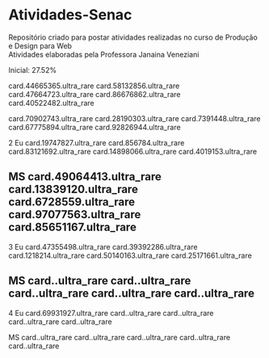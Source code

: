 # Atividades-Senac
Repositório criado para postar atividades realizadas no curso de Produção e Design para Web\
Atividades elaboradas pela Professora Janaina Veneziani

Inicial: 27.52%


card.44665365.ultra_rare card.58132856.ultra_rare card.47664723.ultra_rare card.86676862.ultra_rare card.40522482.ultra_rare

card.70902743.ultra_rare card.28190303.ultra_rare card.7391448.ultra_rare card.67775894.ultra_rare card.92826944.ultra_rare


2
Eu
card.19747827.ultra_rare card.856784.ultra_rare card.83121692.ultra_rare card.14898066.ultra_rare card.4019153.ultra_rare

MS
card.49064413.ultra_rare card.13839120.ultra_rare card.6728559.ultra_rare card.97077563.ultra_rare card.85651167.ultra_rare
-----------------------------------
3
Eu
card.47355498.ultra_rare card.39392286.ultra_rare card.1218214.ultra_rare card.50140163.ultra_rare card.25171661.ultra_rare

MS
card..ultra_rare card..ultra_rare card..ultra_rare card..ultra_rare card..ultra_rare
----------------------------------------

4
Eu
card.69931927.ultra_rare card..ultra_rare card..ultra_rare card..ultra_rare card..ultra_rare

MS
card..ultra_rare card..ultra_rare card..ultra_rare card..ultra_rare card..ultra_rare
